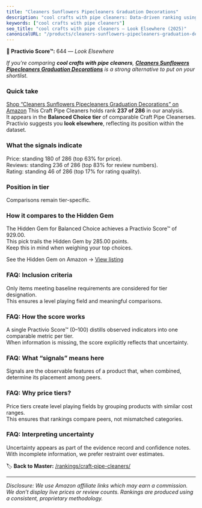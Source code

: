 ```yaml
---
title: "Cleaners Sunflowers Pipecleaners Graduation Decorations"
description: "cool crafts with pipe cleaners: Data-driven ranking using the Practivio Score™. Positioned by quality, value, demand, findability, momentum."
keywords: ["cool crafts with pipe cleaners"]
seo_title: "cool crafts with pipe cleaners — Look Elsewhere (2025)"
canonicalURL: "/products/cleaners-sunflowers-pipecleaners-graduation-decorations-B0F9W9LDCV/"
---
```


**🚫 Practivio Score™:** 644 — _Look Elsewhere_


*If you're comparing **cool crafts with pipe cleaners**, **[Cleaners Sunflowers Pipecleaners Graduation Decorations](https://www.amazon.com/dp/B0F9W9LDCV?tag=practivio-20)** is a strong alternative to put on your shortlist.*
### Quick take
[Shop “Cleaners Sunflowers Pipecleaners Graduation Decorations” on Amazon](https://www.amazon.com/dp/B0F9W9LDCV?tag=practivio-20)
This Craft Pipe Cleaners holds rank **237 of 286** in our analysis.  
It appears in the **Balanced Choice tier** of comparable Craft Pipe Cleanerses.  
Practivio suggests you **look elsewhere**, reflecting its position within the dataset.

### What the signals indicate
Price: standing 180 of 286 (top 63% for price).  
Reviews: standing 236 of 286 (top 83% for review numbers).  
Rating: standing 46 of 286 (top 17% for rating quality).  

### Position in tier
Comparisons remain tier-specific.

### How it compares to the Hidden Gem
The Hidden Gem for Balanced Choice achieves a Practivio Score™ of 929.00.  
This pick trails the Hidden Gem by 285.00 points.  
Keep this in mind when weighing your top choices.  

See the Hidden Gem on Amazon → [View listing](https://www.amazon.com/dp/B09LYG8WQ9?tag=practivio-20)

### FAQ: Inclusion criteria
Only items meeting baseline requirements are considered for tier designation.  
This ensures a level playing field and meaningful comparisons.

### FAQ: How the score works
A single Practivio Score™ (0–100) distills observed indicators into one comparable metric per tier.  
When information is missing, the score explicitly reflects that uncertainty.

### FAQ: What “signals” means here
Signals are the observable features of a product that, when combined, determine its placement among peers.

### FAQ: Why price tiers?
Price tiers create level playing fields by grouping products with similar cost ranges.  
This ensures that rankings compare peers, not mismatched categories.

### FAQ: Interpreting uncertainty
Uncertainty appears as part of the evidence record and confidence notes.  
With incomplete information, we prefer restraint over estimates.


🏷️ **Back to Master:** [/rankings/craft-pipe-cleaners/](/rankings/craft-pipe-cleaners/)

---
_Disclosure: We use Amazon affiliate links which may earn a commission. We don’t display live prices or review counts. Rankings are produced using a consistent, proprietary methodology._
